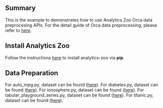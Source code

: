 ## Summary
This is the example to demonstrates how to use Analytics Zoo Orca data preprocesing APIs.
For the detail guide of Orca data preprocessing, please refer to [here](https://analytics-zoo.github.io/master/#Orca/data).

## Install Analytics Zoo
Follow the instructions [here](https://analytics-zoo.github.io/master/#PythonUserGuide/install/) to install analytics-zoo via __pip__.

## Data Preparation
For auto_mpg.py, dataset can be found ([here](http://archive.ics.uci.edu/ml/machine-learning-databases/auto-mpg/auto-mpg.data)).
For diabetes.py, dataset can be found ([here](https://raw.githubusercontent.com/jbrownlee/Datasets/master/pima-indians-diabetes.data.csv)).
For ionosphere.py, dataset can be found ([here](https://raw.githubusercontent.com/jbrownlee/Datasets/master/ionosphere.csv)).
For tabular_playground_series.py, dataset can be found ([here](https://www.kaggle.com/code/remekkinas/tps-5-pytorch-nn-for-tabular-step-by-step/data?select=train.csv)).
For titanic.py, dataset can be found ([here](https://www.kaggle.com/code/chuanguy/titanic-data-processing-with-python-0-813/data?select=train.csv)).

```
